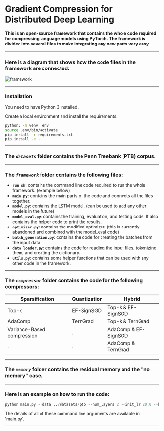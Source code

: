 # Gradient Compression for Distributed Deep Learning

#### This is an open-source framework that contains the whole code required for compressing language models using PyTorch. The framework is divided into several files to make integrating any new parts very easy. 

___

### Here is a diagram that shows how the code files in the framework are connected:
![framework](https://i.ibb.co/zF6cC6Q/framework-2.jpg)
___

### Installation
You need to have Python 3 installed.

Create a local environment and install the requirements:
```bash
python3 -m venv .env
source .env/bin/activate
pip install -r requirements.txt
pip install -e .
```
___


### The *`datasets`* folder contains the Penn Treebank (PTB) corpus. 

___

### The *`framework`* folder contains the following files:
- **`run.sh`**: contains the command line code required to run the whole framework. (example below)
- **`main.py`**: contains the main parts of the code and connects all the files together.
- **`model.py`**: contains the LSTM model. (can be used to add any other models in the future)
- **`model_eval.py`**: contains the training, evaluation, and testing code. It also contains the helper code to print the results.
- **`optimizer.py`**: contains the modified optimizer. (this is currently abandoned and combined with the model_eval code)
- **`batch_generation.py`**: contains the code for creating the batches from the input data.
- **`data_loader.py`**: contains the code for reading the input files, tokenizing them, and creating the dictionary. 
- **`utils.py`**: contains some helper functions that can be used with any other code in the framework.

___

### The *`compressor`* folder contains the code for the following compressors:
Sparsification | Quantization | Hybrid
------------ | ------------- | -------------
Top-k | EF-SignSGD | Top-k & EF-SignSGD
AdaComp | TernGrad | Top-k & TernGrad
Variance-Based compression | . | AdaComp & EF-SignSGD
. | . | AdaComp & TernGrad

___

### The *`memory`* folder contains the residual memory and the "no memory" case.

___

### Here is an example on how to run the code:
```python
python main.py --data ../datasets/ptb --num_layers 2 --init_lr 20.0 --bptt 43 --dropout 0.7003 --lr_decay 0.0 --epochs 70 --eval_batch_size 10 --test_batch_size 10 --seed 1111 --log_interval 1 --clip 0.25 --use_gpu true --emb_size 700 --num_hid 700 --num_workers 1 --batch_size 128 --compressor topk --compress_ratio 0.001 --memory residual --exp_name Test_Experiment --project_name Test_Project
```
The details of all of these command line arguments are available in 'main.py'.

___
